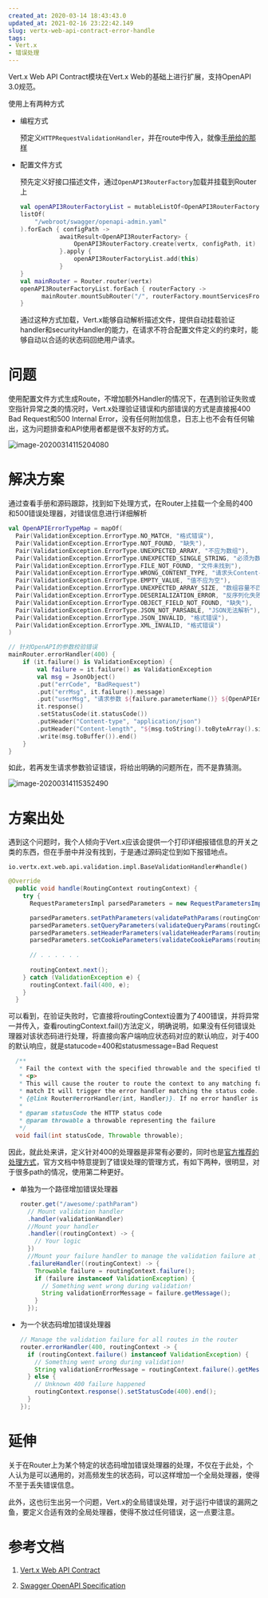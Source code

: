 ```yaml
---
created_at: 2020-03-14 18:43:43.0
updated_at: 2021-02-16 23:22:42.149
slug: vertx-web-api-contract-error-handle
tags: 
- Vert.x
- 错误处理
---
```


Vert.x Web API Contract模块在Vert.x Web的基础上进行扩展，支持OpenAPI 3.0规范。

使用上有两种方式

- 编程方式

  预定义`HTTPRequestValidationHandler`，并在route中传入，就像[手册给的那样](https://vertx.io/docs/vertx-web-api-contract/java/)

- 配置文件方式

  预先定义好接口描述文件，通过`OpenAPI3RouterFactory`加载并挂载到Router上

  <!-- more -->

  ```kotlin
  val openAPI3RouterFactoryList = mutableListOf<OpenAPI3RouterFactory>()
  listOf(
      "/webroot/swagger/openapi-admin.yaml"
  ).forEach { configPath ->
             awaitResult<OpenAPI3RouterFactory> {
                 OpenAPI3RouterFactory.create(vertx, configPath, it)
             }.apply {
                 openAPI3RouterFactoryList.add(this)
             }
  }
  val mainRouter = Router.router(vertx)
  openAPI3RouterFactoryList.forEach { routerFactory ->
        mainRouter.mountSubRouter("/", routerFactory.mountServicesFromExtensions()..router)
  }
  ```

  通过这种方式加载，Vert.x能够自动解析描述文件，提供自动挂载验证handler和securityHandler的能力，在请求不符合配置文件定义的约束时，能够自动以合适的状态码回绝用户请求。

# 问题

使用配置文件方式生成Route，不增加额外Handler的情况下，在遇到验证失败或空指针异常之类的情况时，Vert.x处理验证错误和内部错误的方式是直接报400 Bad Request和500 Internal Error，没有任何附加信息，日志上也不会有任何输出，这为问题排查和API使用者都是很不友好的方式。

![image-20200314115204080](https://www.tapd.cn/tfl/pictures/202003/tapd_61207716_1584160209_25.png)

# 解决方案

通过查看手册和源码跟踪，找到如下处理方式，在Router上挂载一个全局的400和500错误处理器，对错误信息进行详细解析

```kotlin
val OpenAPIErrorTypeMap = mapOf(
  Pair(ValidationException.ErrorType.NO_MATCH, "格式错误"),
  Pair(ValidationException.ErrorType.NOT_FOUND, "缺失"),
  Pair(ValidationException.ErrorType.UNEXPECTED_ARRAY, "不应为数组"),
  Pair(ValidationException.ErrorType.UNEXPECTED_SINGLE_STRING, "必须为数组"),
  Pair(ValidationException.ErrorType.FILE_NOT_FOUND, "文件未找到"),
  Pair(ValidationException.ErrorType.WRONG_CONTENT_TYPE, "请求头Content-Type错误"),
  Pair(ValidationException.ErrorType.EMPTY_VALUE, "值不应为空"),
  Pair(ValidationException.ErrorType.UNEXPECTED_ARRAY_SIZE, "数组容量不匹配"),
  Pair(ValidationException.ErrorType.DESERIALIZATION_ERROR, "反序列化失败"),
  Pair(ValidationException.ErrorType.OBJECT_FIELD_NOT_FOUND, "缺失"),
  Pair(ValidationException.ErrorType.JSON_NOT_PARSABLE, "JSON无法解析"),
  Pair(ValidationException.ErrorType.JSON_INVALID, "格式错误"),
  Pair(ValidationException.ErrorType.XML_INVALID, "格式错误")
)

// 针对OpenAPI的参数校验错误
mainRouter.errorHandler(400) {
    if (it.failure() is ValidationException) {
        val failure = it.failure() as ValidationException
        val msg = JsonObject()
        .put("errCode", "BadRequest")
        .put("errMsg", it.failure().message)
        .put("userMsg", "请求参数 ${failure.parameterName()} ${OpenAPIErrorTypeMap[failure.type()]}")
        it.response()
        .setStatusCode(it.statusCode())
        .putHeader("Content-type", "application/json")
        .putHeader("Content-length", "${msg.toString().toByteArray().size}")
        .write(msg.toBuffer()).end()
    }
}
```

如此，若再发生请求参数验证错误，将给出明确的问题所在，而不是靠猜测。

![image-20200314115352490](https://www.tapd.cn/tfl/pictures/202003/tapd_61207716_1584160224_3.png)

# 方案出处

遇到这个问题时，我个人倾向于Vert.x应该会提供一个打印详细报错信息的开关之类的东西，但在手册中并没有找到，于是通过源码定位到如下报错地点。

`io.vertx.ext.web.api.validation.impl.BaseValidationHandler#handle()`

```java
@Override
  public void handle(RoutingContext routingContext) {
    try {
      RequestParametersImpl parsedParameters = new RequestParametersImpl();

      parsedParameters.setPathParameters(validatePathParams(routingContext));
      parsedParameters.setQueryParameters(validateQueryParams(routingContext));
      parsedParameters.setHeaderParameters(validateHeaderParams(routingContext));
      parsedParameters.setCookieParameters(validateCookieParams(routingContext));
      
      // . . . . . .
      
      routingContext.next();
    } catch (ValidationException e) {
      routingContext.fail(400, e);
    }
  }
```

可以看到，在验证失败时，它直接将routingContext设置为了400错误，并将异常一并传入，查看routingContext.fail()方法定义，明确说明，如果没有任何错误处理器对该状态码进行处理，将直接向客户端响应状态码对应的默认响应，对于400的默认响应，就是statucode=400和statusmessage=Bad Request

```java
  /**
   * Fail the context with the specified throwable and the specified the status code.
   * <p>
   * This will cause the router to route the context to any matching failure handlers for the request. If no failure handlers
   * match It will trigger the error handler matching the status code. You can define such error handler with
   * {@link Router#errorHandler(int, Handler)}. If no error handler is not defined, It will send a default failure response with provided status code.
   *
   * @param statusCode the HTTP status code
   * @param throwable a throwable representing the failure
   */
  void fail(int statusCode, Throwable throwable);
```

因此，就此处来讲，定义针对400的处理器是非常有必要的，同时也是[官方推荐的处理方式](https://vertx.io/docs/vertx-web-api-contract/java/)，官方文档中特意提到了错误处理的管理方式，有如下两种，很明显，对于很多path的情况，使用第二种更好。

- 单独为一个路径增加错误处理器

  ```java
  router.get("/awesome/:pathParam")
    // Mount validation handler
    .handler(validationHandler)
    //Mount your handler
    .handler((routingContext) -> {
      // Your logic
    })
    //Mount your failure handler to manage the validation failure at path level
    .failureHandler((routingContext) -> {
      Throwable failure = routingContext.failure();
      if (failure instanceof ValidationException) {
        // Something went wrong during validation!
        String validationErrorMessage = failure.getMessage();
      }
    });
  ```

- 为一个状态码增加错误处理器

  ```java
  // Manage the validation failure for all routes in the router
  router.errorHandler(400, routingContext -> {
    if (routingContext.failure() instanceof ValidationException) {
      // Something went wrong during validation!
      String validationErrorMessage = routingContext.failure().getMessage();
    } else {
      // Unknown 400 failure happened
      routingContext.response().setStatusCode(400).end();
    }
  });
  ```

# 延伸

关于在Router上为某个特定的状态码增加错误处理器的处理，不仅在于此处，个人认为是可以通用的，对高频发生的状态码，可以这样增加一个全局处理器，使得不至于丢失错误信息。

此外，这也衍生出另一个问题，Vert.x的全局错误处理，对于运行中错误的漏网之鱼，要定义合适有效的全局处理器，使得不放过任何错误，这一点要注意。

# 参考文档

1. [Vert.x Web API Contract](https://vertx.io/docs/vertx-web-api-contract/java/)

2. [Swagger OpenAPI Specification](https://swagger.io/specification/)